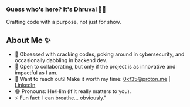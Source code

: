 ### Guess who's here? It's Dhruval 👋🏼
Crafting code with a purpose, not just for show.

## About Me ✨
- 👀 Obsessed with cracking codes, poking around in cybersecurity, and occasionally dabbling in backend dev.
- 💌 Open to collaborating, but only if the project is as innovative and impactful as I am.
- 📮 Want to reach out? Make it worth my time: 0xf35@proton.me | [LinkedIn](https://www.linkedin.com/in/0xf35/)
- 😄 Pronouns: He/Him (if it really matters to you).
- ⚡ Fun fact: I can breathe... obviously."
